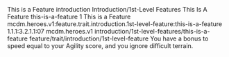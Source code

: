<ability>
  <name>This is a Feature</name>
  <metadata>
    <class>introduction</class>
    <file_dpath>Introduction/1st-Level Features</file_dpath>
    <header_name>This Is A Feature</header_name>
    <item_id>this-is-a-feature</item_id>
    <level>1</level>
    <name>This is a Feature</name>
    <scc>mcdm.heroes.v1:feature.trait.introduction.1st-level-feature:this-is-a-feature</scc>
    <scdc>1.1.1:3.2.1.1:07</scdc>
    <source>mcdm.heroes.v1</source>
    <taxonomy>introduction/1st-level-features/this-is-a-feature</taxonomy>
    <type>feature/trait/introduction/1st-level-feature</type>
  </metadata>
  <effects>
    <effect type="mundane">You have a bonus to speed equal to your Agility score, and you ignore difficult terrain.</effect>
  </effects>
</ability>
